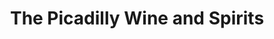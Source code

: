 ---
title: "The Picadilly Wine and Spirits"
url: /poway/the-picadilly-wine-and-spirits/
shop: alcohol
---